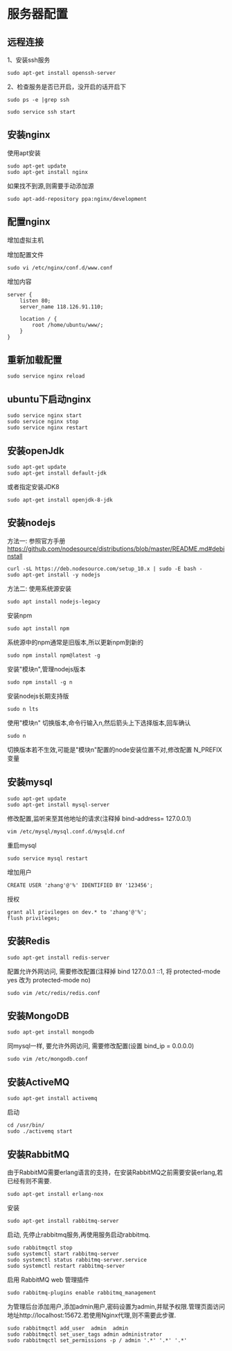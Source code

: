 # 服务器配置

## 远程连接
1、安装ssh服务

    sudo apt-get install openssh-server

2、检查服务是否已开启，没开启的话开启下

    sudo ps -e |grep ssh

    sudo service ssh start

## 安装nginx

使用apt安装

    sudo apt-get update
    sudo apt-get install nginx

如果找不到源,则需要手动添加源

    sudo apt-add-repository ppa:nginx/development

## 配置nginx

增加虚拟主机

增加配置文件

    sudo vi /etc/nginx/conf.d/www.conf

增加内容

    server {
        listen 80;
        server_name 118.126.91.110;

        location / {
            root /home/ubuntu/www/;
        }
    }


## 重新加载配置

    sudo service nginx reload

## ubuntu下启动nginx

    sudo service nginx start
    sudo service nginx stop
    sudo service nginx restart

## 安装openJdk

    sudo apt-get update
    sudo apt-get install default-jdk

或者指定安装JDK8

    sudo apt-get install openjdk-8-jdk


## 安装nodejs

方法一: 参照官方手册 https://github.com/nodesource/distributions/blob/master/README.md#debinstall

	curl -sL https://deb.nodesource.com/setup_10.x | sudo -E bash -
	sudo apt-get install -y nodejs

方法二: 使用系统源安装

	sudo apt install nodejs-legacy

安装npm

	sudo apt install npm

系统源中的npm通常是旧版本,所以更新npm到新的

	sudo npm install npm@latest -g

安装"模块n",管理nodejs版本 

	sudo npm install -g n

安装nodejs长期支持版

	sudo n lts

使用"模块n" 切换版本,命令行输入n,然后箭头上下选择版本,回车确认

	sudo n

切换版本若不生效,可能是"模块n"配置的node安装位置不对,修改配置 N_PREFIX 变量

## 安装mysql

    sudo apt-get update
    sudo apt-get install mysql-server

修改配置,监听来至其他地址的请求(注释掉 bind-address= 127.0.0.1)

    vim /etc/mysql/mysql.conf.d/mysqld.cnf

重启mysql

    sudo service mysql restart
	
增加用户

	CREATE USER 'zhang'@'%' IDENTIFIED BY '123456';
	
授权

	grant all privileges on dev.* to 'zhang'@'%';
	flush privileges;

## 安装Redis

    sudo apt-get install redis-server

配置允许外网访问, 需要修改配置(注释掉 bind 127.0.0.1 ::1, 将 protected-mode yes 改为 protected-mode no)

    sudo vim /etc/redis/redis.conf

## 安装MongoDB

    sudo apt-get install mongodb

同mysql一样, 要允许外网访问, 需要修改配置(设置 bind_ip = 0.0.0.0)

    sudo vim /etc/mongodb.conf

## 安装ActiveMQ

    sudo apt-get install activemq

启动

    cd /usr/bin/
    sudo ./activemq start


## 安装RabbitMQ

由于RabbitMQ需要erlang语言的支持，在安装RabbitMQ之前需要安装erlang,若已经有则不需要.

	sudo apt-get install erlang-nox

安装

	sudo apt-get install rabbitmq-server

启动, 先停止rabbitmq服务,再使用服务启动rabbitmq.

	sudo rabbitmqctl stop
	sudo systemctl start rabbitmq-server
	sudo systemctl status rabbitmq-server.service
	sudo systemctl restart rabbitmq-server

启用 RabbitMQ web 管理插件

	sudo rabbitmq-plugins enable rabbitmq_management

为管理后台添加用户,添加admin用户,密码设置为admin,并赋予权限.管理页面访问地址http://localhost:15672.若使用Nginx代理,则不需要此步骤.

	sudo rabbitmqctl add_user  admin  admin
	sudo rabbitmqctl set_user_tags admin administrator
	sudo rabbitmqctl set_permissions -p / admin '.*' '.*' '.*'